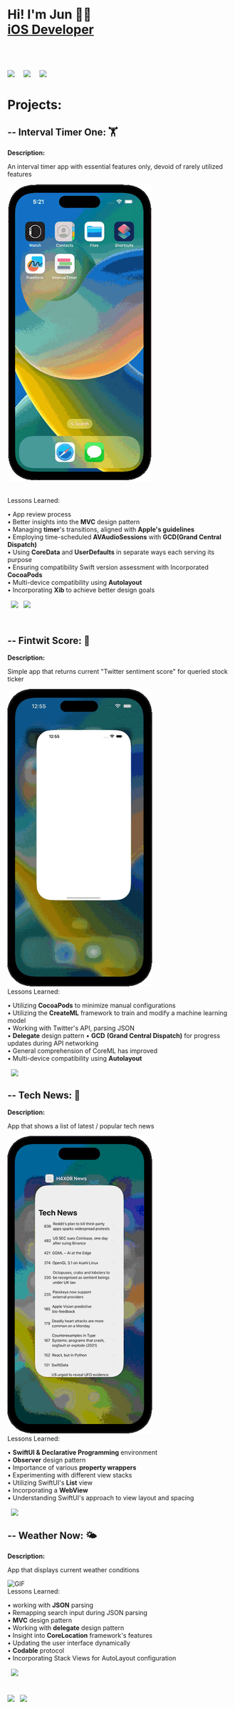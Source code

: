 <h1>Hi! I'm Jun 👨‍💻 <br/><a href="https://junh.dev">iOS Developer</a> 
<br/> 
<br/>


[<img align="center" width="50px" src="https://cdn.jsdelivr.net/npm/simple-icons@v3/icons/appstore.svg" />][AppStore] &nbsp; [<img align="center" width="50px" src="https://cdn.jsdelivr.net/npm/simple-icons@v3/icons/linkedin.svg" />][Linkedin] &nbsp; [<img align="center" width="50px" src="https://cdn.jsdelivr.net/npm/simple-icons@v3/icons/github.svg" />][GithubRepoPage] 

[Linkedin]:  www.linkedin.com/in/jun-h-6b2555282
[GithubRepoPage]: https://github.com/willhCodes?tab=repositories
[AppStore]: https://apps.apple.com/us/developer/jun-hyun/id1688453095


#  Projects:
## **-- Interval Timer One**: 🏋️
**Description:**

An interval timer app with essential features only, devoid of rarely utilized features
<br/>

![GIF](https://github.com/willhCodes/willhCodes/blob/main/intervalTimerDemonstration.gif)

<br/>
Lessons Learned:

• App review process  
• Better insights into the **MVC** design pattern  
• Managing **timer**'s transitions, aligned with **Apple's guidelines**  
• Employing time-scheduled **AVAudioSessions** with **GCD(Grand Central Dispatch)**  
• Using **CoreData** and **UserDefaults** in separate ways each serving its purpose  
• Ensuring compatibility Swift version assessment with Incorporated **CocoaPods**  
• Multi-device compatibility using **Autolayout**  
• Incorporating **Xib** to achieve better design goals

&nbsp; [<img align="center" width="30px" src="https://cdn.jsdelivr.net/npm/simple-icons@v3/icons/github.svg" />][intervalTimerDemo] &nbsp;  [<img align="center" width="30px" src="https://cdn.jsdelivr.net/npm/simple-icons@v3/icons/appstore.svg" />][appstore] 

<br/>

[intervalTimerDemo]: https://github.com/willhCodes/IntervalTimerDemo
[appstore]: https://apps.apple.com/app/interval-timer-one/id6449265364?platform=iphone



## **-- Fintwit Score**: 🤖
**Description:**

Simple app that returns current "Twitter sentiment score" for queried stock ticker
<br/>


![GIF](https://github.com/willhCodes/willhCodes/blob/main/twitScoreDemonstration.gif)
<br/>
Lessons Learned:


• Utilizing **CocoaPods** to minimize manual configurations  
• Utilizing the **CreateML** framework to train and modify a machine learning model  
• Working with Twitter's API, parsing JSON  
• **Delegate** design pattern 
• **GCD** **(Grand Central Dispatch)** for progress updates during API networking  
• General comprehension of CoreML has improved  
• Multi-device compatibility using **Autolayout**


&nbsp; [<img align="center" width="30px" src="https://cdn.jsdelivr.net/npm/simple-icons@v3/icons/github.svg" />][TwitScoreDemo]

[TwitScoreDemo]:  https://github.com/willhCodes/TwitScoreDemo


## **-- Tech News**: 📰
**Description:**

App that shows a list of latest / popular tech news
<br/>


![GIF](https://github.com/willhCodes/willhCodes/blob/main/technewsDemonstration.gif)
<br/>
Lessons Learned:


• **SwiftUI & Declarative Programming** environment  
• **Observer** design pattern  
• Importance of various **property wrappers**  
• Experimenting with different view stacks  
• Utilizing SwiftUI's **List** view  
• Incorporating a **WebView**  
• Understanding SwiftUI's approach to view layout and spacing

&nbsp; [<img align="center" width="30px" src="https://cdn.jsdelivr.net/npm/simple-icons@v3/icons/github.svg" />][TechNewsDemo]

[TechNewsDemo]:  https://github.com/willhCodes/TechNewsDemo

## **-- Weather Now**: 🌤️
**Description:**

App that displays current weather conditions
<br/>


![GIF](https://github.com/willhCodes/willhCodes/blob/main/weatherNowDemonstration.gif)
<br/>
Lessons Learned:


• working with **JSON** parsing  
• Remapping search input during JSON parsing  
• **MVC** design pattern  
• Working with **delegate** design pattern  
• Insight into **CoreLocation** framework's features  
• Updating the user interface dynamically  
• **Codable** protocol  
• Incorporating Stack Views for AutoLayout configuration


&nbsp; [<img align="center" width="30px" src="https://cdn.jsdelivr.net/npm/simple-icons@v3/icons/github.svg" />][WeatherAppDemo]

[WeatherAppDemo]:  https://github.com/willhCodes/WeatherAppDemo

#

<img align="center" width="50px" src="https://cdn.jsdelivr.net/npm/simple-icons@v3/icons/swift.svg" /> &nbsp; <img align="center" width="50px" src="https://cdn.jsdelivr.net/npm/simple-icons@v3/icons/python.svg" /> 

